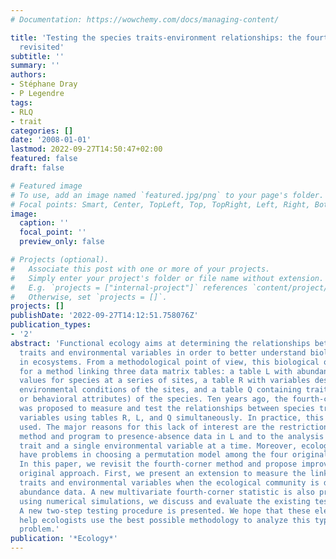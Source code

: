 ```yaml
---
# Documentation: https://wowchemy.com/docs/managing-content/

title: 'Testing the species traits-environment relationships: the fourth-corner problem
  revisited'
subtitle: ''
summary: ''
authors:
- Stéphane Dray
- P Legendre
tags:
- RLQ
- trait
categories: []
date: '2008-01-01'
lastmod: 2022-09-27T14:50:47+02:00
featured: false
draft: false

# Featured image
# To use, add an image named `featured.jpg/png` to your page's folder.
# Focal points: Smart, Center, TopLeft, Top, TopRight, Left, Right, BottomLeft, Bottom, BottomRight.
image:
  caption: ''
  focal_point: ''
  preview_only: false

# Projects (optional).
#   Associate this post with one or more of your projects.
#   Simply enter your project's folder or file name without extension.
#   E.g. `projects = ["internal-project"]` references `content/project/deep-learning/index.md`.
#   Otherwise, set `projects = []`.
projects: []
publishDate: '2022-09-27T14:12:51.758076Z'
publication_types:
- '2'
abstract: 'Functional ecology aims at determining the relationships between species
  traits and environmental variables in order to better understand biological processes
  in ecosystems. From a methodological point of view, this biological objective calls
  for a method linking three data matrix tables: a table L with abundance or presence-absence
  values for species at a series of sites, a table R with variables describing the
  environmental conditions of the sites, and a table Q containing traits (e.g., morphological
  or behavioral attributes) of the species. Ten years ago, the fourth-corner method
  was proposed to measure and test the relationships between species traits and environmental
  variables using tables R, L, and Q simultaneously. In practice, this method is rarely
  used. The major reasons for this lack of interest are the restriction of the original
  method and program to presence-absence data in L and to the analysis of a single
  trait and a single environmental variable at a time. Moreover, ecologists often
  have problems in choosing a permutation model among the four originally proposed.
  In this paper, we revisit the fourth-corner method and propose improvements to the
  original approach. First, we present an extension to measure the link between species
  traits and environmental variables when the ecological community is described by
  abundance data. A new multivariate fourth-corner statistic is also proposed. Then,
  using numerical simulations, we discuss and evaluate the existing testing procedures.
  A new two-step testing procedure is presented. We hope that these elements will
  help ecologists use the best possible methodology to analyze this type of ecological
  problem.'
publication: '*Ecology*'
---
```

